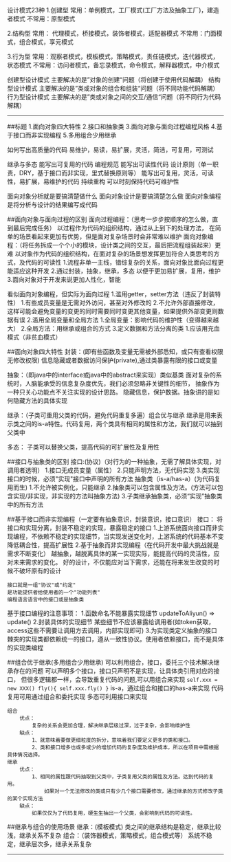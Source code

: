 设计模式23种
1.创建型
    常用：单例模式，工厂模式(工厂方法及抽象工厂)，建造者模式
    不常用：原型模式

2.结构型
    常用： 代理模式，桥接模式，装饰者模式，适配器模式
    不常用：门面模式，组合模式，享元模式

3.行为型
    常用：观察者模式，模板模式，策略模式，责任链模式，迭代器模式，状态模式
    不常用：访问者模式，备忘录模式，命令模式，解释器模式，中介模式

创建型设计模式
    主要解决的是”对象的创建“问题（将创建于使用代码解耦）
结构型设计模式
    主要解决的是”类或对象的组合和组装“问题（将不同功能代码解耦）
行为型设计模式
    主要解决的是”类或对象之间的交互/通信“问题（将不同行为代码解耦）

----------------------------------------------------------
##标题
1.面向对象四大特性
2.接口和抽象类
3.面向对象与面向过程编程风格
4.基于接口而非实现编程
5.多用组合少用继承


如何写出高质量的代码
易维护，易读，易扩展，灵活，简洁，可复用，可测试


继承与多态
    能写出可复用的代码
编程规范
    能写出可读性代码
设计原则（单一职责，DRY，基于接口而非实现，里式替换原则等）
    能写出可复用，灵活，可读性，易扩展，易维护的代码
持续重构
    可以时刻保持代码可维护性



面向对象分析就是要搞清楚做什么
面向对象设计是要搞清楚怎么做
面向对象编程是将分析与设计的结果编写成代码




##面向对象与面向过程的区别
面向过程编程：（思考一步步按顺序的怎么做，直到最后完成任务）
    以过程作为代码的组织结构，通过从上到下的处理方法，
        在简单的场景看起来更加有优势，但是面对复杂场景时会非常难以维护
面向对象编程：（将任务拆成一个个小的模块，设计类之间的交互，最后把流程组装起来）更难
    以对象作为代码的组织结构，在面对复杂的场景想发挥更加符合人类思考的方式，及代码的可读性
        1.流程非单一主线，错综复杂的关系，面向对象比面向过程更能适应这种开发
        2.通过封装，抽象，继承，多态 以便于更加易扩展，复用，维护
        3.面向对象对于开发来说更加人性化，智能



看似面向对象编程，但实际为面向过程
    1.滥用getter，setter方法（违反了封装特性）
        1.有些成员变量是无需对外访问，甚至对外修改的
        2.不允许外部直接修改，这样可能会避免变量的变更的同时需要同时变更其他变量，如果提供外部变更则数据有误
    2.滥用全局变量和全局方法
        1.全局变量：影响代码的维护性（变得越来越大）
        2.全局方法：用继承或组合的方式
    3.定义数据和方法分离的类
        1.应该用充血模式（非贫血模式）




##面向对象四大特性
封装：(即有些函数及变量无需被外部悉知，或只有查看权限无修改权限)
    信息隐藏或者数据访问保护(private),通过类暴露有限的接口或变量

抽象：（即java中的interface或java中的abstract来实现）类似基类
    面对复杂的系统时，人脑能承受的信息复杂度优先，我们必须忽略非关键性的细节，
        抽象作为一种只关心功能点不关注实现的设计思路。
    隐藏信息，保护数据。抽象讲的是如何隐藏方法的具体实现

继承：（子类可重用父类的代码，避免代码重复多遍）组合优与继承
    继承是用来表示类之间的is-a特性。代码复用，两个类具有相同的属性和方法，我们就可以抽到父类中

多态：
    子类可以替换父类，提高代码的可扩展性及复用性




##接口与抽象类的区别
接口:(协议)（对行为的一种抽象，无需了解具体实现，对调用者透明）
    1.接口无成员变量（属性）
    2.只能声明方法，无代码实现
    3.类实现接口的时候，必须"实现"接口中声明的所有方法
抽象类（is-a/has-a）(为代码复用而生)
    1.不允许被实例化，只能继承
    2.抽象类可以包含属性及方法。(方法可以包含实现/非实现，非实现的方法叫抽象方法)
    3.子类继承抽象类，必须“实现”抽象类中的所有方法


##基于接口而非实现编程（一定要有抽象意识，封装意识，接口意识）
接口：
    将接口和实现分离，封装不稳定的实现，暴露稳定的接口
    1.上游系统面向接口而非实现编程，不依赖不稳定的实现细节，当实现发送变化时，上游系统的代码基本不变
        降低耦合性，提高扩展性
    2.基于抽象而非实现编程（在代码开发中最大挑战就是需求不断变化）
        越抽象，越脱离具体的某一实现实际，能提高代码的灵活性，应对未来需求的变化。
        好的设计，不仅能应对当下需求，还能在将来发生改变的时候不破坏原有的设计

    接口就是一组"协议"或"约定"
    是功能提供者给使用者的一个"功能列表"
    编程语言语言中的接口或是抽象类


基于接口编程的注意事项：
    1.函数命名不能暴露实现细节
        updateToAliyun() =>  update()
    2.封装具体的实现细节
        某些细节不应该暴露给调用者(如token获取，access这些不需要让调用方去调用，内部实现即可)
    3.为实现类定义抽象的接口
        棘突的实现类都依赖统一的接口，遵从一致性协议。使用者依赖接口，而不是具体的实现类编程




##组合优于继承(多用组合少用继承)
    可以利用组合，接口，委托三个技术解决继承存在的问题
        可以声明多个接口，接口只声明不是实现，让具体类引用对应的接口，
        但很多逻辑都一样，会导致重复代码的问题,可以用组合来实现
        ```
        self.xxx = new XXX()
        fly(){
            self.xxx.fly()
        }
        ```
        is-a，通过组合和接口的has-a来实现
        代码复用可用通过组合和委托实现
        多态可利用接口来实现

    组合
        优点：
            复杂的关系会更加合理，解决继承层级过深，过于复杂，会影响维护性
        缺点：
            1、就意味着要做更细粒度的拆分，意味着我们要定义更多的类和接口。
            2、类和接口增多也或多或少的增加代码的复杂度及维护成本，所以在项目中需根据具体情况选择。
    继承
        优点：
            1、相同的属性跟代码抽取到父类中，子类复用父类的属性及方法。达到代码的复用。
                如果对一个无法修改的类或只有少几个接口需要修改，通过继承的方式修改子类的某个实现方法
        缺点：
            如果仅仅为了代码复用，硬生生抽出一个父类，会影响到代码的可读性。


##继承与组合的使用场景
继承：(模板模式)
    类之间的继承结构是稳定，继承比较浅，继承关系不复杂
组合：（装饰器模式，策略模式，组合模式等）
    系统不稳定，继承层次多，继承关系复杂


----------------------------------------------------------
